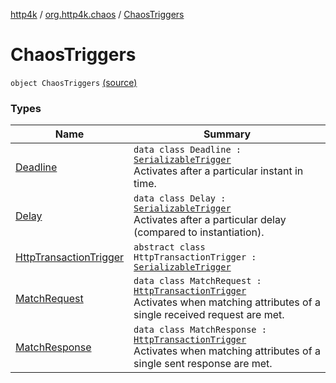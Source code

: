 [http4k](../../index.md) / [org.http4k.chaos](../index.md) / [ChaosTriggers](./index.md)

# ChaosTriggers

`object ChaosTriggers` [(source)](https://github.com/http4k/http4k/blob/master/http4k-testing-chaos/src/main/kotlin/org/http4k/chaos/ChaosTriggers.kt#L30)

### Types

| Name | Summary |
|---|---|
| [Deadline](-deadline/index.md) | `data class Deadline : `[`SerializableTrigger`](../-serializable-trigger/index.md)<br>Activates after a particular instant in time. |
| [Delay](-delay/index.md) | `data class Delay : `[`SerializableTrigger`](../-serializable-trigger/index.md)<br>Activates after a particular delay (compared to instantiation). |
| [HttpTransactionTrigger](-http-transaction-trigger/index.md) | `abstract class HttpTransactionTrigger : `[`SerializableTrigger`](../-serializable-trigger/index.md) |
| [MatchRequest](-match-request/index.md) | `data class MatchRequest : `[`HttpTransactionTrigger`](-http-transaction-trigger/index.md)<br>Activates when matching attributes of a single received request are met. |
| [MatchResponse](-match-response/index.md) | `data class MatchResponse : `[`HttpTransactionTrigger`](-http-transaction-trigger/index.md)<br>Activates when matching attributes of a single sent response are met. |
